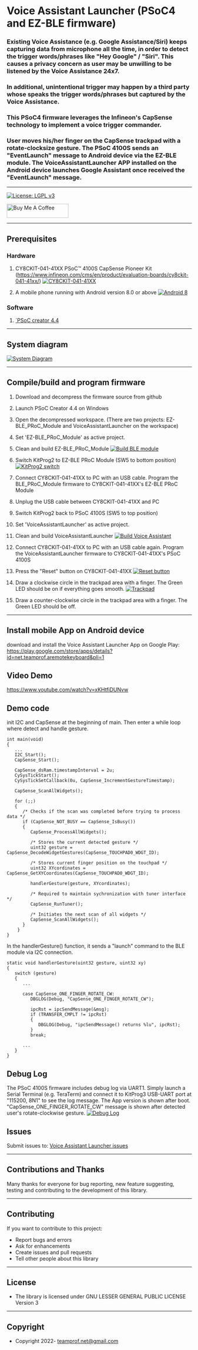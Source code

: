 # Voice Assistant Launcher (PSoC4 and EZ-BLE firmware)
### Existing Voice Assistance (e.g. Google Assistance/Siri) keeps capturing data from microphone all the time, in order to detect the trigger words/phrases like "Hey Google" / "Siri". This causes a privacy concern as user may be unwilling to be listened by the Voice Assistance 24x7. 
### In additional, unintentional trigger may happen by a third party whose speaks the trigger words/phrases but captured by the Voice Assistance.
### This PSoC4 firmware leverages the Infineon's CapSense technology to implement a voice trigger commander. 
### User moves his/her finger on the CapSense trackpad with a rotate-clocksize gesture. The PSoC 4100S sends an "EventLaunch" message to Android device via the EZ-BLE module. The VoiceAssistantLauncher APP installed on the Android device launches Google Assistant once received the "EventLaunch" message.
---

[![License: LGPL v3](https://img.shields.io/badge/License-LGPL_v3-blue.svg)](https://github.com/teamprof/psoc4-voice-assistant-launcher/blob/main/LICENSE)

<a href="https://www.buymeacoffee.com/teamprofnet" target="_blank"><img src="https://cdn.buymeacoffee.com/buttons/v2/default-yellow.png" alt="Buy Me A Coffee" style="height: 38px !important;width: 168px !important;" ></a>

---

## Prerequisites
### Hardware
1. CY8CKIT-041-41XX PSoC™ 4100S CapSense Pioneer Kit (https://www.infineon.com/cms/en/product/evaluation-boards/cy8ckit-041-41xx/)
   [![CY8CKIT-041-41XX](https://www.infineon.com/export/sites/default/_images/product/evaluation-boards/CY8CKIT-041-41XX_0.png_391500115.png)](https://www.infineon.com/export/sites/default/_images/product/evaluation-boards/CY8CKIT-041-41XX_0.png_391500115.png)

2. A mobile phone running with Android version 8.0 or above
[![Android 8](images/android8.jpg)](https://www.android.com/versions/oreo-8-0/)

### Software
1. [`PSoC creator 4.4](https://www.infineon.com/cms/en/design-support/tools/sdk/psoc-software/psoc-creator/)


---
## System diagram
[![System Diagram](images/system-diagram.jpg)](https://github.com/teamprof/psoc4-voice-assistant-launcher/tree/main/images/system-diagram.jpg)

---

## Compile/build and program firmware 
1. Download and decompress the firmware source from github
2. Launch PSoC Creator 4.4 on Windows
3. Open the decompressed workspace. (There are two projects: EZ-BLE_PRoC_Module and VoiceAssistantLauncher on the workspace) 
4. Set 'EZ-BLE_PRoC_Module' as active project. 
5. Clean and build EZ-BLE_PRoC_Module 
[![Build BLE module](images/build-ble-module.jpg)](https://github.com/teamprof/psoc4-voice-assistant-launcher/tree/main/images/build-ble-module.jpg)
6. Switch KitProg2 to EZ-BLE PRoC Module (SW5 to bottom position)
[![KitProg2 switch](images/KitProg2-switch.jpg)](https://github.com/teamprof/psoc4-voice-assistant-launcher/tree/main/images/KitProg2-switch.jpg)
7. Connect CY8CKIT-041-41XX to PC with an USB cable. Program the BLE_PRoC_Module firmware to CY8CKIT-041-41XX's EZ-BLE PRoC Module

8. Unplug the USB cable between CY8CKIT-041-41XX and PC
9. Switch KitProg2 back to PSoC 4100S (SW5 to top position)
10. Set 'VoiceAssistantLauncher' as active project. 
11. Clean and build VoiceAssistantLauncher
[![Build Voice Assistant](images/build-voice-assistant.jpg)](https://github.com/teamprof/psoc4-voice-assistant-launcher/tree/main/images/build-voice-assistant.jpg)
12. Connect CY8CKIT-041-41XX to PC with an USB cable again. Program the VoiceAssistantLauncher firmware to CY8CKIT-041-41XX's PSoC 4100S
13. Press the "Reset" button on CY8CKIT-041-41XX
[![Reset button](images/button-reset.jpg)](https://github.com/teamprof/psoc4-voice-assistant-launcher/tree/main/images/button-reset.jpg)
14. Draw a clockwise circle in the trackpad area with a finger. The Green LED should be on if everything goes smooth.
[![Trackpad](images/trackpad.jpg)](https://github.com/teamprof/psoc4-voice-assistant-launcher/tree/main/images/trackpad.jpg)
14. Draw a counter-clockwise circle in the trackpad area with a finger. The Green LED should be off.
---

## Install mobile App on Android device 
download and install the Voice Assistant Launcher App on Google Play: 
https://play.google.com/store/apps/details?id=net.teamprof.aremotekeyboard&pli=1

## Video Demo
https://www.youtube.com/watch?v=xKHtfiDUNvw

## Demo code
init I2C and CapSense at the beginning of main. Then enter a while loop where detect and handle gesture.
```
int main(void)
{
   ...
   I2C_Start();
   CapSense_Start();

   CapSense_dsRam.timestampInterval = 2u;
   CySysTickStart();
   CySysTickSetCallback(0u, CapSense_IncrementGestureTimestamp);

   CapSense_ScanAllWidgets();

   for (;;)
   {
      /* Checks if the scan was completed before trying to process data */
      if (CapSense_NOT_BUSY == CapSense_IsBusy())
      {
         CapSense_ProcessAllWidgets();

         /* Stores the current detected gesture */
         uint32 gesture = CapSense_DecodeWidgetGestures(CapSense_TOUCHPAD0_WDGT_ID);

         /* Stores current finger position on the touchpad */
         uint32 XYcordinates = CapSense_GetXYCoordinates(CapSense_TOUCHPAD0_WDGT_ID);

         handlerGesture(gesture, XYcordinates);

         /* Required to maintain sychronization with tuner interface */
         CapSense_RunTuner();

         /* Initiates the next scan of all widgets */
         CapSense_ScanAllWidgets();
      }
    }
}
```
In the handlerGesture() function, it sends a "launch" command to the BLE module via I2C connection.
```
static void handlerGesture(uint32 gesture, uint32 xy)
{
   switch (gesture)
   {
      ...

      case CapSense_ONE_FINGER_ROTATE_CW:
         DBGLOG(Debug, "CapSense_ONE_FINGER_ROTATE_CW");

         ipcRst = ipcSendMessage(&msg);
         if (TRANSFER_CMPLT != ipcRst)
         {
            DBGLOG(Debug, "ipcSendMessage() returns %lu", ipcRst);
         }
         break;

      ...
   }
}
```


## Debug Log
The PSoC 4100S firmware includes debug log via UART1. Simply launch a Serial Terminal (e.g. TeraTerm) and connect it to KitProg3 USB-UART port at "115200, 8N1" to see the log message.
The App version is shown after boot. "CapSense_ONE_FINGER_ROTATE_CW" message is shown after detected user's rotate-clockwise gesture.
[![Debug Log](images/debug-log.jpg)](https://github.com/teamprof/psoc4-voice-assistant-launcher/tree/main/images/debug-log.jpg)


## Issues

Submit issues to: [Voice Assistant Launcher issues](https://github.com/teamprof/psoc4-voice-assistant-launcher/issues) 

---

## Contributions and Thanks

Many thanks for everyone for bug reporting, new feature suggesting, testing and contributing to the development of this library.

---

## Contributing

If you want to contribute to this project:

- Report bugs and errors
- Ask for enhancements
- Create issues and pull requests
- Tell other people about this library

---

## License

- The library is licensed under GNU LESSER GENERAL PUBLIC LICENSE Version 3
---

## Copyright

- Copyright 2022- teamprof.net@gmail.com

